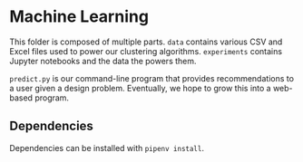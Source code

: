 # Machine Learning

This folder is composed of multiple parts. `data` contains various CSV and Excel files used to power our clustering algorithms. `experiments` contains Jupyter notebooks and the data the powers them.

`predict.py` is our command-line program that provides recommendations to a user given a design problem. Eventually, we hope to grow this into a web-based program.

## Dependencies

Dependencies can be installed with `pipenv install`.
